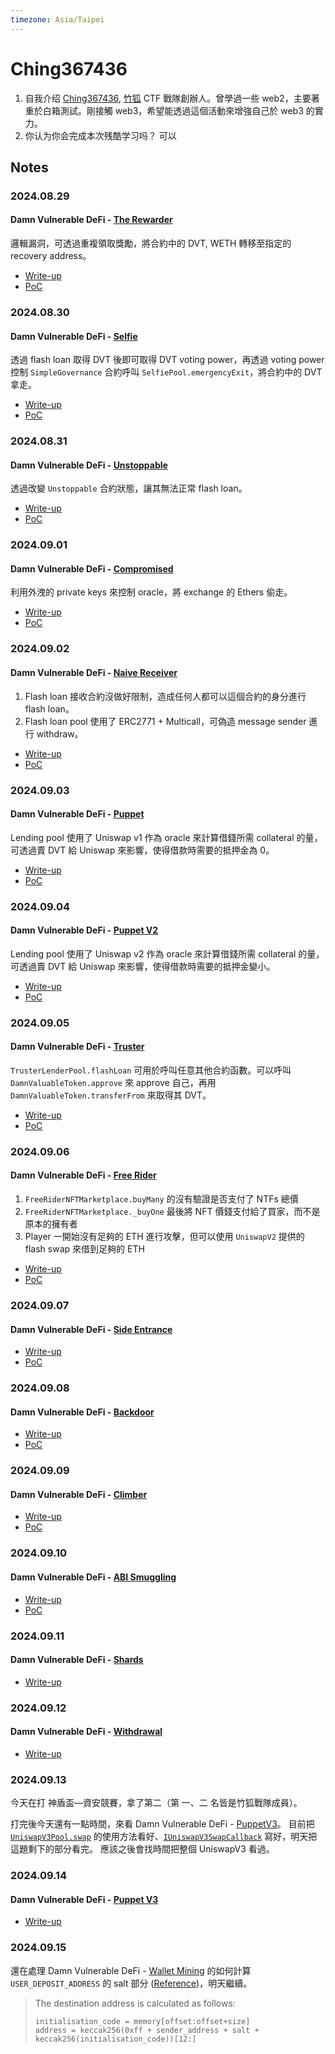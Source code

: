 ```yaml
---
timezone: Asia/Taipei
---
```



# Ching367436

1. 自我介绍
    [Ching367436](https://ching367436.me/about), [竹狐](https://ctftime.org/team/280959) CTF 戰隊創辦人。曾學過一些 web2，主要著重於白箱測試。剛接觸 web3，希望能透過這個活動來增強自己於 web3 的實力。
2. 你认为你会完成本次残酷学习吗？
   可以

## Notes

<!-- Content_START -->

### 2024.08.29
#### Damn Vulnerable DeFi - [The Rewarder](https://www.damnvulnerabledefi.xyz/challenges/the-rewarder/)
邏輯漏洞，可透過重複領取獎勵，將合約中的 DVT, WETH 轉移至指定的 recovery address。
- [Write-up](./Writeup/Ching367436/damn-vulnerable-defi/the-rewarder/README.md)
- [PoC](./Writeup/Ching367436/damn-vulnerable-defi/the-rewarder/TheRewarder.t.sol#L150)

### 2024.08.30
#### Damn Vulnerable DeFi - [Selfie](https://www.damnvulnerabledefi.xyz/challenges/selfie/)
透過 flash loan 取得 DVT 後即可取得 DVT voting power，再透過 voting power 控制 `SimpleGovernance` 合約呼叫 `SelfiePool.emergencyExit`，將合約中的 DVT 拿走。
- [Write-up](./Writeup/Ching367436/damn-vulnerable-defi/selfie/README.md)
- [PoC](./Writeup/Ching367436/damn-vulnerable-defi/selfie/Selfie.t.sol#L66)

### 2024.08.31
#### Damn Vulnerable DeFi - [Unstoppable](https://www.damnvulnerabledefi.xyz/challenges/unstoppable/)
透過改變 `Unstoppable` 合約狀態，讓其無法正常 flash loan。
- [Write-up](./Writeup/Ching367436/damn-vulnerable-defi/unstoppable/README.md)
- [PoC](./Writeup/Ching367436/damn-vulnerable-defi/unstoppable/Unstoppable.t.sol#L95)

### 2024.09.01
#### Damn Vulnerable DeFi - [Compromised](https://www.damnvulnerabledefi.xyz/challenges/compromised/)
利用外洩的 private keys 來控制 oracle，將 exchange 的 Ethers 偷走。
- [Write-up](./Writeup/Ching367436/damn-vulnerable-defi/compromised/README.md)
- [PoC](./Writeup/Ching367436/damn-vulnerable-defi/compromised/Compromised.t.sol#L77)

### 2024.09.02
#### Damn Vulnerable DeFi - [Naive Receiver](https://www.damnvulnerabledefi.xyz/challenges/naive-receiver/)
1. Flash loan 接收合約沒做好限制，造成任何人都可以這個合約的身分進行 flash loan。
2. Flash loan pool 使用了 ERC2771 + Multicall，可偽造 message sender 進行 withdraw。
- [Write-up](./Writeup/Ching367436/damn-vulnerable-defi/naive-receiver/README.md)
- [PoC](./Writeup/Ching367436/damn-vulnerable-defi/naive-receiver/NaiveReceiver.t.sol#L81)

### 2024.09.03
#### Damn Vulnerable DeFi - [Puppet](https://www.damnvulnerabledefi.xyz/challenges/puppet/)
Lending pool 使用了 Uniswap v1 作為 oracle 來計算借錢所需 collateral 的量，可透過賣 DVT 給 Uniswap 來影響，使得借款時需要的抵押金為 0。
- [Write-up](./Writeup/Ching367436/damn-vulnerable-defi/puppet/README.md)
- [PoC](./Writeup/Ching367436/damn-vulnerable-defi/puppet/Puppet.t.sol#L94)

### 2024.09.04
#### Damn Vulnerable DeFi - [Puppet V2](https://www.damnvulnerabledefi.xyz/challenges/puppet-v2/)
Lending pool 使用了 Uniswap v2 作為 oracle 來計算借錢所需 collateral 的量，可透過賣 DVT 給 Uniswap 來影響，使得借款時需要的抵押金變小。
- [Write-up](./Writeup/Ching367436/damn-vulnerable-defi/puppet-v2/README.md)
- [PoC](./Writeup/Ching367436/damn-vulnerable-defi/puppet-v2/PuppetV2.t.sol#L101)

### 2024.09.05
#### Damn Vulnerable DeFi - [Truster](https://www.damnvulnerabledefi.xyz/challenges/truster/)
`TrusterLenderPool.flashLoan` 可用於呼叫任意其他合約函數。可以呼叫 `DamnValuableToken.approve` 來 approve 自己，再用 `DamnValuableToken.transferFrom` 來取得其 DVT。
- [Write-up](./Writeup/Ching367436/damn-vulnerable-defi/truster/README.md)
- [PoC](./Writeup/Ching367436/damn-vulnerable-defi/truster/Truster.t.sol#L54)

### 2024.09.06
#### Damn Vulnerable DeFi - [Free Rider](https://www.damnvulnerabledefi.xyz/challenges/free-rider/)
1. `FreeRiderNFTMarketplace.buyMany` 的沒有驗證是否支付了 NTFs 總價
2. `FreeRiderNFTMarketplace._buyOne` 最後將 NFT 價錢支付給了買家，而不是原本的擁有者
3. Player 一開始沒有足夠的 ETH 進行攻擊，但可以使用 `UniswapV2` 提供的 flash swap 來借到足夠的 ETH
- [Write-up](./Writeup/Ching367436/damn-vulnerable-defi/free-rider/README.md)
- [PoC](./Writeup/Ching367436/damn-vulnerable-defi/free-rider/FreeRider.t.sol#L127)

### 2024.09.07
#### Damn Vulnerable DeFi - [Side Entrance](https://www.damnvulnerabledefi.xyz/challenges/side-entrance/)
- [Write-up](./Writeup/Ching367436/damn-vulnerable-defi/side-entrance/README.md)
- [PoC](./Writeup/Ching367436/damn-vulnerable-defi/side-entrance/SideEntrance.t.sol#L48)

### 2024.09.08
#### Damn Vulnerable DeFi - [Backdoor](https://www.damnvulnerabledefi.xyz/challenges/backdoor/)
- [Write-up](./Writeup/Ching367436/damn-vulnerable-defi/backdoor/README.md)
- [PoC](./Writeup/Ching367436/damn-vulnerable-defi/backdoor/Backdoor.t.sol#L74)

### 2024.09.09
#### Damn Vulnerable DeFi - [Climber](https://www.damnvulnerabledefi.xyz/challenges/climber/)
- [Write-up](./Writeup/Ching367436/damn-vulnerable-defi/climber/README.md)
- [PoC](./Writeup/Ching367436/damn-vulnerable-defi/climber/Climber.t.sol#L89)

### 2024.09.10
#### Damn Vulnerable DeFi - [ABI Smuggling](https://www.damnvulnerabledefi.xyz/challenges/abi-smuggling/)
- [Write-up](./Writeup/Ching367436/damn-vulnerable-defi/abi-smuggling/README.md)
- [PoC](./Writeup/Ching367436/damn-vulnerable-defi/abi-smuggling/ABISmuggling.t.sol#L75)

### 2024.09.11
#### Damn Vulnerable DeFi - [Shards](https://www.damnvulnerabledefi.xyz/challenges/shards/)
- [Write-up](./Writeup/Ching367436/damn-vulnerable-defi/shards/README.md)

### 2024.09.12
#### Damn Vulnerable DeFi - [Withdrawal](https://www.damnvulnerabledefi.xyz/challenges/withdrawal/)
- [Write-up](./Writeup/Ching367436/damn-vulnerable-defi/withdrawal/README.md)

### 2024.09.13
今天在打 神盾盃—資安競賽，拿了第二（第 一、二 名皆是竹狐戰隊成員）。

打完後今天還有一點時間，來看 Damn Vulnerable DeFi - [PuppetV3](https://www.damnvulnerabledefi.xyz/challenges/puppet-v3/)。
目前把 [`UniswapV3Pool.swap`](https://github.com/Uniswap/v3-core/blob/main/contracts/UniswapV3Pool.sol#L776) 的使用方法看好、[`IUniswapV3SwapCallback`](https://docs.uniswap.org/contracts/v3/reference/core/interfaces/callback/IUniswapV3SwapCallback) 寫好，明天把這題剩下的部分看完。
應該之後會找時間把整個 UniswapV3 看過。

### 2024.09.14
#### Damn Vulnerable DeFi - [Puppet V3](https://www.damnvulnerabledefi.xyz/challenges/puppet-v3/)
- [Write-up](./Writeup/Ching367436/damn-vulnerable-defi/puppet-v3/README.md)

### 2024.09.15
還在處理 Damn Vulnerable DeFi - [Wallet Mining](https://www.damnvulnerabledefi.xyz/challenges/wallet-mining/) 的如何計算 `USER_DEPOSIT_ADDRESS` 的 salt 部分 ([Reference](https://www.evm.codes))，明天繼續。
> The destination address is calculated as follows:
> ```
> initialisation_code = memory[offset:offset+size]
> address = keccak256(0xff + sender_address + salt + keccak256(initialisation_code))[12:]
> ```

<!-- Content_END -->
